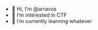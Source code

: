 - 👋 Hi, I’m @arravos
- 👀 I’m interested in CTF
- 🌱 I’m currently learning whatever


<!---
arravos/arravos is a ✨ special ✨ repository because its `README.md` (this file) appears on your GitHub profile.
You can click the Preview link to take a look at your changes.
--->

